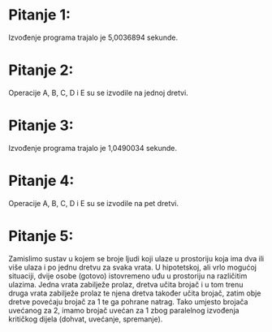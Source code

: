 ﻿# Pitanje 1:
Izvođenje programa trajalo je 5,0036894 sekunde.
# Pitanje 2:
Operacije A, B, C, D i E su se izvodile na jednoj dretvi.
# Pitanje 3:
Izvođenje programa trajalo je 1,0490034 sekunde.
# Pitanje 4:
Operacije A, B, C, D i E su se izvodile na pet dretvi.
# Pitanje 5:
Zamislimo sustav u kojem se broje ljudi koji ulaze u prostoriju koja ima dva ili više ulaza i po jednu dretvu za svaka vrata.
U hipotetskoj, ali vrlo mogućoj situaciji, dvije osobe (gotovo) istovremeno uđu u prostoriju na različitim ulazima.
Jedna vrata zabilježe prolaz, dretva učita brojač i u tom trenu druga vrata zabilježe prolaz te njena dretva također učita brojač, 
zatim obje dretve povećaju brojač za 1 te ga pohrane natrag. Tako umjesto brojača uvećanog za 2, imamo brojač uvećan za 1 zbog paralelnog
izvođenja kritičkog dijela (dohvat, uvećanje, spremanje).

